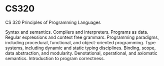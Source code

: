 # CS320

CS 320 Principles of Programming Languages

Syntax and semantics. Compilers and interpreters. Programs as data. Regular expressions and context free grammars. Programming paradigms, including procedural, functional, and object-oriented programming. Type systems, including dynamic and static typing disciplines. Binding, scope, data abstraction, and modularity. Denotational, operational, and axiomatic semantics. Introduction to program correctness.

